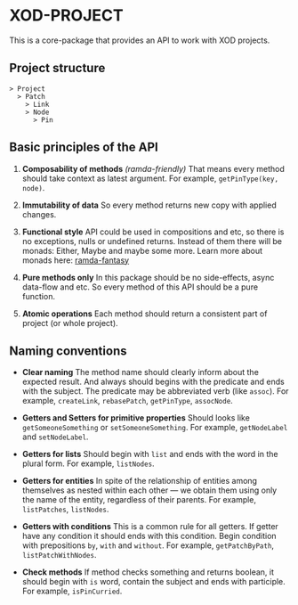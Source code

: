 XOD-PROJECT
===========

This is a core-package that provides an API to work with XOD projects.

## Project structure
```
> Project
  > Patch
    > Link
    > Node
      > Pin
```

## Basic principles of the API

1. **Composability of methods** *(ramda-friendly)*
   That means every method should take context as latest argument.
   For example, `getPinType(key, node)`.

2. **Immutability of data**
   So every method returns new copy with applied changes.

3. **Functional style**
   API could be used in compositions and etc, so there is no exceptions, nulls or undefined returns.
   Instead of them there will be monads: Either, Maybe and maybe some more.
   Learn more about monads here: [ramda-fantasy](https://github.com/ramda/ramda-fantasy)

4. **Pure methods only**
   In this package should be no side-effects, async data-flow and etc.
   So every method of this API should be a pure function.

5. **Atomic operations**
   Each method should return a consistent part of project (or whole project).

## Naming conventions

   * **Clear naming**
     The method name should clearly inform about the expected result.
     And always should begins with the predicate and ends with the subject.
     The predicate may be abbreviated verb (like `assoc`).
     For example, `createLink`, `rebasePatch`, `getPinType`, `assocNode`.

   * **Getters and Setters for primitive properties**
     Should looks like `getSomeoneSomething` or `setSomeoneSomething`.
     For example, `getNodeLabel` and `setNodeLabel`.

   * **Getters for lists**
     Should begin with `list` and ends with the word in the plural form.
     For example, `listNodes`.

   * **Getters for entities**
     In spite of the relationship of entities among themselves as nested
     within each other — we obtain them using only the name of the entity,
     regardless of their parents.
     For example, `listPatches`, `listNodes`.

   * **Getters with conditions**
     This is a common rule for all getters.
     If getter have any condition it should ends with this condition.
     Begin condition with prepositions `by`, `with` and `without`.
     For example, `getPatchByPath`, `listPatchWithNodes`.

   * **Check methods**
     If method checks something and returns boolean, it should begin with `is` word,
     contain the subject and ends with participle.
     For example, `isPinCurried`.
